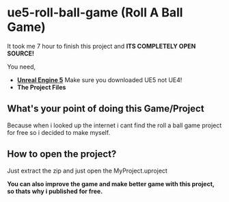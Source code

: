 # ue5-roll-ball-game (Roll A Ball Game)
 It took me 7 hour to finish this project and **ITS COMPLETELY OPEN SOURCE!**
 
You need,
* **[Unreal Engine 5](https://www.unrealengine.com/en-US/download)** Make sure you downloaded UE5 not UE4!
* **The Project Files**

## What's your point of doing this Game/Project

Because when i looked up the internet i cant find the roll a ball game project for free so i decided to make myself.

## How to open the project?
Just extract the zip and just open the MyProject.uproject

**You can also improve the game and make better game with this project, so thats why i published for free.**
